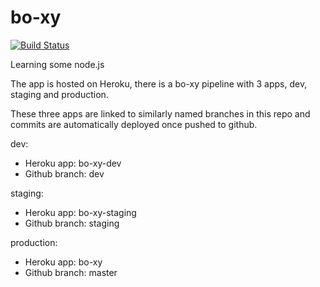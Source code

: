 # bo-xy

[![Build Status](https://travis-ci.org/Thomas-Elder/hobby.node.bo-xy.svg?branch=master)](https://travis-ci.org/Thomas-Elder/bo-xy)

Learning some node.js

The app is hosted on Heroku, there is a bo-xy pipeline with 3 apps, dev, staging and production.

These three apps are linked to similarly named branches in this repo and commits are automatically deployed once pushed to github.

dev:
* Heroku app: bo-xy-dev
* Github branch: dev

staging:
* Heroku app: bo-xy-staging
* Github branch: staging

production:
* Heroku app: bo-xy
* Github branch: master
